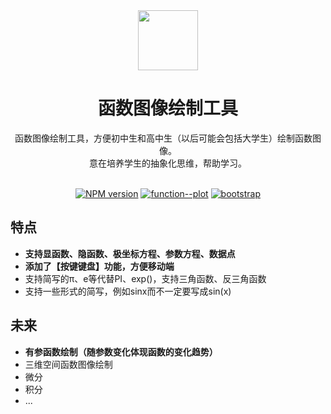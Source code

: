 <div align="center">

<img src="https://github.com/TonyBlur/MathFunctionTool/blob/main/assets/img/favicon.ico?raw=true" width="96" height="96">

# 函数图像绘制工具

</div>

<div align="center">

  函数图像绘制工具，方便初中生和高中生（以后可能会包括大学生）绘制函数图像。<br>
  意在培养学生的抽象化思维，帮助学习。<br><br>

  [![NPM version](https://img.shields.io/badge/vue-2.0-green)](https://cn.vuejs.org/)
  [![function--plot](https://img.shields.io/badge/function--plot-1.22.7-blue)](https://mauriciopoppe.github.io/function-plot/)
  [![bootstrap](https://img.shields.io/badge/bootstrap-5.3.3-ff69b4)](https://v5.bootcss.com/)

</div>

## 特点
* **支持显函数、隐函数、极坐标方程、参数方程、数据点**
* **添加了【按键键盘】功能，方便移动端**
* 支持简写的π、e等代替PI、exp()，支持三角函数、反三角函数
* 支持一些形式的简写，例如sinx而不一定要写成sin(x)

## 未来
* **有参函数绘制（随参数变化体现函数的变化趋势）**
* 三维空间函数图像绘制
* 微分
* 积分
* ...


